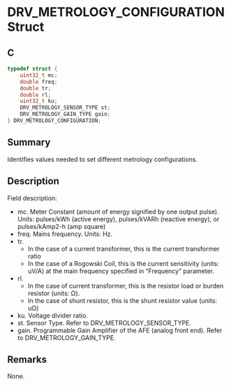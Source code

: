 # DRV_METROLOGY_CONFIGURATION Struct

## C

```c
typedef struct {
    uint32_t mc;
    double freq;
    double tr;
    double rl;
    uint32_t ku;
    DRV_METROLOGY_SENSOR_TYPE st;
    DRV_METROLOGY_GAIN_TYPE gain;
} DRV_METROLOGY_CONFIGURATION;
```

## Summary

Identifies values needed to set different metrology configurations.

## Description

Field description:
- mc. Meter Constant (amount of energy signified by one output pulse). Units: pulses/kWh (active energy), pulses/kVARh (reactive energy), or pulses/kAmp2-h (amp square)
- freq. Mains frequency. Units: Hz.
- tr. 
  - In the case of a current transformer, this is the current transformer ratio
  - In the case of a Rogowski Coil, this is the current sensitivity (units: uV/A) at the main frequency specified in “Frequency” parameter.
- rl.
  - In the case of current transformer, this is the resistor load or burden resistor (units: Ω).
  - In the case of shunt resistor, this is the shunt resistor value (units: uΩ)
- ku. Voltage divider ratio.
- st. Sensor Type. Refer to DRV_METROLOGY_SENSOR_TYPE.
- gain. Programmable Gain Amplifier of the AFE (analog front end). Refer to DRV_METROLOGY_GAIN_TYPE.

## Remarks

None.

